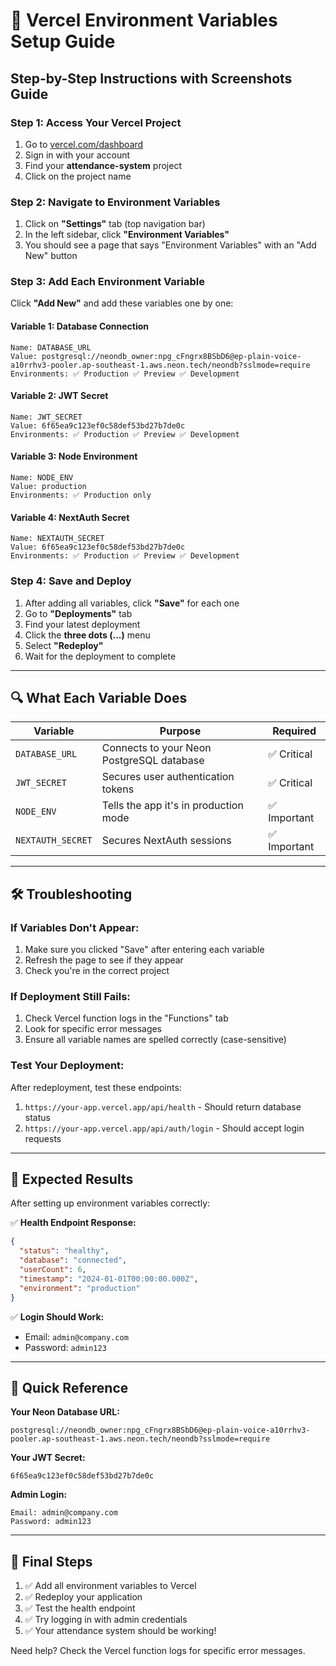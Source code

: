 # 🚀 Vercel Environment Variables Setup Guide

## Step-by-Step Instructions with Screenshots Guide

### **Step 1: Access Your Vercel Project**
1. Go to [vercel.com/dashboard](https://vercel.com/dashboard)
2. Sign in with your account
3. Find your **attendance-system** project
4. Click on the project name

### **Step 2: Navigate to Environment Variables**
1. Click on **"Settings"** tab (top navigation bar)
2. In the left sidebar, click **"Environment Variables"**
3. You should see a page that says "Environment Variables" with an "Add New" button

### **Step 3: Add Each Environment Variable**

Click **"Add New"** and add these variables one by one:

#### **Variable 1: Database Connection**
```
Name: DATABASE_URL
Value: postgresql://neondb_owner:npg_cFngrx8BSbD6@ep-plain-voice-a10rrhv3-pooler.ap-southeast-1.aws.neon.tech/neondb?sslmode=require
Environments: ✅ Production ✅ Preview ✅ Development
```

#### **Variable 2: JWT Secret**
```
Name: JWT_SECRET
Value: 6f65ea9c123ef0c58def53bd27b7de0c
Environments: ✅ Production ✅ Preview ✅ Development
```

#### **Variable 3: Node Environment**
```
Name: NODE_ENV
Value: production
Environments: ✅ Production only
```

#### **Variable 4: NextAuth Secret**
```
Name: NEXTAUTH_SECRET
Value: 6f65ea9c123ef0c58def53bd27b7de0c
Environments: ✅ Production ✅ Preview ✅ Development
```

### **Step 4: Save and Deploy**

1. After adding all variables, click **"Save"** for each one
2. Go to **"Deployments"** tab
3. Find your latest deployment
4. Click the **three dots (...)** menu
5. Select **"Redeploy"**
6. Wait for the deployment to complete

---

## 🔍 **What Each Variable Does**

| Variable | Purpose | Required |
|----------|---------|----------|
| `DATABASE_URL` | Connects to your Neon PostgreSQL database | ✅ Critical |
| `JWT_SECRET` | Secures user authentication tokens | ✅ Critical |
| `NODE_ENV` | Tells the app it's in production mode | ✅ Important |
| `NEXTAUTH_SECRET` | Secures NextAuth sessions | ✅ Important |

---

## 🛠 **Troubleshooting**

### **If Variables Don't Appear:**
1. Make sure you clicked "Save" after entering each variable
2. Refresh the page to see if they appear
3. Check you're in the correct project

### **If Deployment Still Fails:**
1. Check Vercel function logs in the "Functions" tab
2. Look for specific error messages
3. Ensure all variable names are spelled correctly (case-sensitive)

### **Test Your Deployment:**
After redeployment, test these endpoints:
1. `https://your-app.vercel.app/api/health` - Should return database status
2. `https://your-app.vercel.app/api/auth/login` - Should accept login requests

---

## 🎯 **Expected Results**

After setting up environment variables correctly:

✅ **Health Endpoint Response:**
```json
{
  "status": "healthy",
  "database": "connected",
  "userCount": 6,
  "timestamp": "2024-01-01T00:00:00.000Z",
  "environment": "production"
}
```

✅ **Login Should Work:**
- Email: `admin@company.com`
- Password: `admin123`

---

## 📱 **Quick Reference**

**Your Neon Database URL:**
```
postgresql://neondb_owner:npg_cFngrx8BSbD6@ep-plain-voice-a10rrhv3-pooler.ap-southeast-1.aws.neon.tech/neondb?sslmode=require
```

**Your JWT Secret:**
```
6f65ea9c123ef0c58def53bd27b7de0c
```

**Admin Login:**
```
Email: admin@company.com
Password: admin123
```

---

## 🚀 **Final Steps**

1. ✅ Add all environment variables to Vercel
2. ✅ Redeploy your application  
3. ✅ Test the health endpoint
4. ✅ Try logging in with admin credentials
5. ✅ Your attendance system should be working!

Need help? Check the Vercel function logs for specific error messages.
